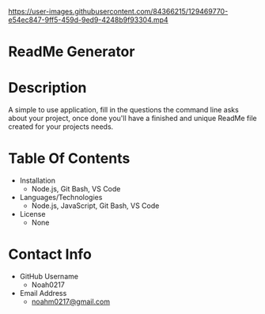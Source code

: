 

https://user-images.githubusercontent.com/84366215/129469770-e54ec847-9ff5-459d-9ed9-4248b9f93304.mp4

 
  # ReadMe Generator

  # Description
  
  A simple to use application, fill in the questions the command line asks about your project, once done you'll have a finished and unique ReadMe file created for your projects needs.

  # Table Of Contents
  * Installation
    * Node.js, Git Bash, VS Code
  * Languages/Technologies
    * Node.js, JavaScript, Git Bash, VS Code
  * License
    * None 

  # Contact Info
  * GitHub Username
    * Noah0217
  * Email Address
    * noahm0217@gmail.com
  

